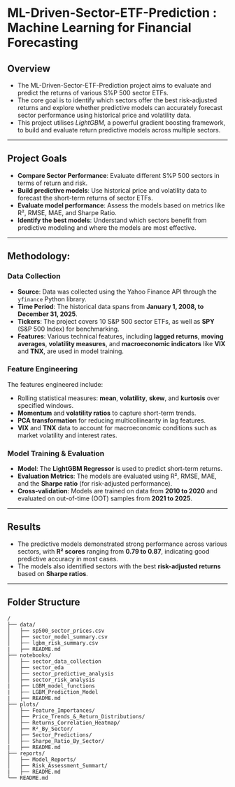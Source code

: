 # ML-Driven-Sector-ETF-Prediction : Machine Learning for Financial Forecasting

## Overview 

- The ML-Driven-Sector-ETF-Prediction project aims to evaluate and predict the returns of various S%P 500 sector ETFs.
- The core goal is to identify which sectors offer the best risk-adjusted returns and explore whether predictive models can accurately forecast sector performance using historical price and volatility data.
- This project utilises *LightGBM*, a powerful gradient boosting framework, to build and evaluate return predictive models across multiple sectors.

---

## Project Goals

- **Compare Sector Performance**: Evaluate different S%P 500 sectors in terms of return and risk.
- **Build predictive models**: Use historical price and volatility data to forecast the short-term returns of sector ETFs.
- **Evaluate model performance**: Assess the models based on metrics like R², RMSE, MAE, and Sharpe Ratio.
- **Identify the best models**: Understand which sectors benefit from predictive modeling and where the models are most effective.

---

## Methodology:

### Data Collection
- **Source**: Data was collected using the Yahoo Finance API through the `yfinance` Python library.
- **Time Period**: The historical data spans from **January 1, 2008, to December 31, 2025**.
- **Tickers**: The project covers 10 S&P 500 sector ETFs, as well as **SPY** (S&P 500 Index) for benchmarking.
- **Features**: Various technical features, including **lagged returns**, **moving averages**, **volatility measures**, and **macroeconomic indicators** like **VIX** and **TNX**, are used in model training.

### Feature Engineering
The features engineered include:
- Rolling statistical measures: **mean**, **volatility**, **skew**, and **kurtosis** over specified windows.
- **Momentum** and **volatility ratios** to capture short-term trends.
- **PCA transformation** for reducing multicollinearity in lag features.
- **VIX** and **TNX** data to account for macroeconomic conditions such as market volatility and interest rates.

### Model Training & Evaluation
- **Model**: The **LightGBM Regressor** is used to predict short-term returns.
- **Evaluation Metrics**: The models are evaluated using R², RMSE, MAE, and the **Sharpe ratio** (for risk-adjusted performance).
- **Cross-validation**: Models are trained on data from **2010 to 2020** and evaluated on out-of-time (OOT) samples from **2021 to 2025**.

---

## Results

- The predictive models demonstrated strong performance across various sectors, with **R² scores** ranging from **0.79 to 0.87**, indicating good predictive accuracy in most cases.
- The models also identified sectors with the best **risk-adjusted returns** based on **Sharpe ratios**.

---

## Folder Structure

```plaintext
/
├── data/
│   ├── sp500_sector_prices.csv             
│   ├── sector_model_summary.csv            
│   ├── lgbm_risk_summary.csv
|   ├── README.md                       
├── notebooks/
│   ├── sector_data_collection      
│   ├── sector_eda                  
│   ├── sector_predictive_analysis
│   ├── sector_risk_analysis
|   ├── LGBM_model_functions
|   ├── LGBM_Prediction_Model
|   ├── README.md     
├── plots/
│   ├── Feature_Importances/               
│   ├── Price_Trends_&_Return_Distributions/ 
│   ├── Returns_Correlation_Heatmap/       
│   ├── R²_By_Sector/                     
│   ├── Sector_Predictions/               
│   ├── Sharpe_Ratio_By_Sector/
|   ├── README.md           
├── reports/
│   ├── Model_Reports/                    
│   ├── Risk_Assessment_Summart/
|   ├── README.md            
└── README.md                             
